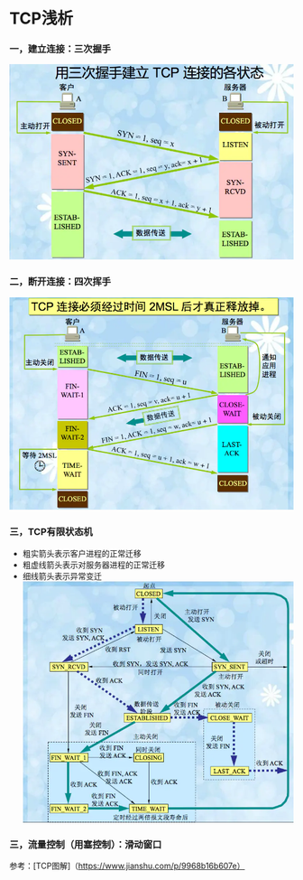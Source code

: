 # TCP浅析

### 一，建立连接：三次握手
![](../../pic/网络/TCP三次握手.png)

### 二，断开连接：四次挥手
![](../../pic/网络/TCP四次挥手.png)

### 三，TCP有限状态机
- 粗实箭头表示客户进程的正常迁移
- 粗虚线箭头表示对服务器进程的正常迁移
- 细线箭头表示异常变迁
![](../../pic/网络/TCP有限状态机.png)

### 三，流量控制（用塞控制）：滑动窗口






参考：[TCP图解]（https://www.jianshu.com/p/9968b16b607e）